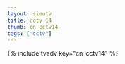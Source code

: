```yaml
---
layout: sieutv
title: cctv 14
thumb: cn_cctv14
tags: ["cctv"]
---
```

{% include tvadv key="cn_cctv14" %}